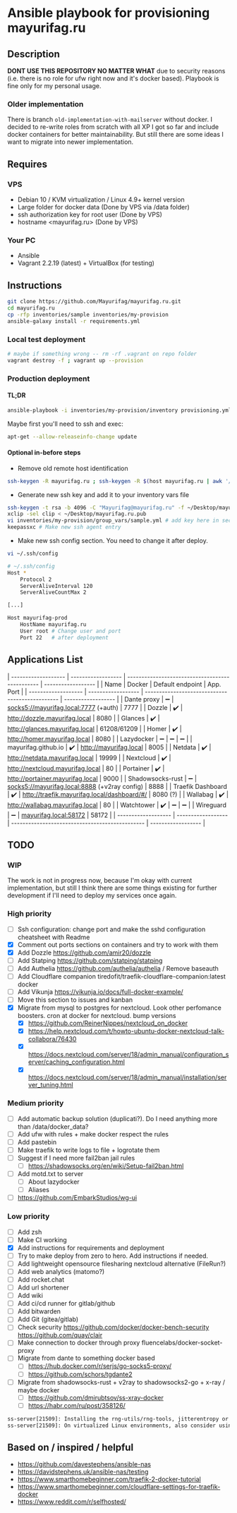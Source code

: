 # Ansible playbook for provisioning mayurifag.ru

## Description

**DONT USE THIS REPOSITORY NO MATTER WHAT** due to security reasons (i.e. there
is no role for ufw right now and it's docker based). Playbook is fine only for
my personal usage.

### Older implementation

There is branch `old-implementation-with-mailserver` without docker. I decided
to re-write roles from scratch with all XP I got so far and include docker
containers for better maintainability. But still there are some ideas I want to
migrate into newer implementation.

## Requires

### VPS

- Debian 10 / KVM virtualization / Linux 4.9+ kernel version
- Large folder for docker data (Done by VPS via /data folder)
- ssh authorization key for root user (Done by VPS)
- hostname <mayurifag.ru> (Done by VPS)

### Your PC

- Ansible
- Vagrant 2.2.19 (latest) + VirtualBox (for testing)

## Instructions

```sh
git clone https://github.com/Mayurifag/mayurifag.ru.git
cd mayurifag.ru
cp -rfp inventories/sample inventories/my-provision
ansible-galaxy install -r requirements.yml
```

### Local test deployment

```sh
# maybe if something wrong -- rm -rf .vagrant on repo folder
vagrant destroy -f ; vagrant up --provision
```

### Production deployment

#### TL;DR

```sh
ansible-playbook -i inventories/my-provision/inventory provisioning.yml
```

Maybe first you'll need to ssh and exec:

```sh
apt-get --allow-releaseinfo-change update
```

#### Optional in-before steps

- Remove old remote host identification

```sh
ssh-keygen -R mayurifag.ru ; ssh-keygen -R $(host mayurifag.ru | awk '/has address/ {print $4}')
```

- Generate new ssh key and add it to your inventory vars file

```sh
ssh-keygen -t rsa -b 4096 -C "Mayurifag@mayurifag.ru" -f ~/Desktop/mayurifag.ru
xclip -sel clip < ~/Desktop/mayurifag.ru.pub
vi inventories/my-provision/group_vars/sample.yml # add key here in section
keepassxc # Make new ssh agent entry
```

- Make new ssh config section. You need to change it after deploy.

```sh
vi ~/.ssh/config

# ~/.ssh/config
Host *
    Protocol 2
    ServerAliveInterval 120
    ServerAliveCountMax 2

[...]

Host mayurifag-prod
    HostName mayurifag.ru
    User root # Change user and port
    Port 22   # after deployment
```

## Applications List

| ------------------- | ------------------ | ----------------------------------------------- | ------------------ |
| Name                | Docker             | Default endpoint                                | App. Port          |
| ------------------- | ------------------ | ----------------------------------------------- | ------------------ |
| Dante proxy         | :heavy_minus_sign: | <socks5://mayurifag.local:7777> (+auth)         | 7777               |
| Dozzle              | :heavy_check_mark: | <http://dozzle.mayurifag.local>                 | 8080               |
| Glances             | :heavy_check_mark: | <http://glances.mayurifag.local>                | 61208/61209        |
| Homer               | :heavy_check_mark: | <http://homer.mayurifag.local>                  | 8080               |
| Lazydocker          | :heavy_minus_sign: | :heavy_minus_sign:                              | :heavy_minus_sign: |
| mayurifag.github.io | :heavy_check_mark: | <http://mayurifag.local>                        | 8005               |
| Netdata             | :heavy_check_mark: | <http://netdata.mayurifag.local>                | 19999              |
| Nextcloud           | :heavy_check_mark: | <http://nextcloud.mayurifag.local>              | 80                 |
| Portainer           | :heavy_check_mark: | <http://portainer.mayurifag.local>              | 9000               |
| Shadowsocks-rust    | :heavy_minus_sign: | <socks5://mayurifag.local:8888> (+v2ray config) | 8888               |
| Traefik Dashboard   | :heavy_check_mark: | <http://traefik.mayurifag.local/dashboard/#/>   | 8080 (?)           |
| Wallabag            | :heavy_check_mark: | <http://wallabag.mayurifag.local>               | 80                 |
| Watchtower          | :heavy_check_mark: | :heavy_minus_sign:                              | :heavy_minus_sign: |
| Wireguard           | :heavy_minus_sign: | <mayurifag.local:58172>                         | 58172              |
| ------------------- | ------------------ | ----------------------------------------------- | ------------------ |

## TODO

### WIP

The work is not in progress now, because I'm okay with current implementation,
but still I think there are some things existing for further development if I'll
need to deploy my services once again.

### High priority

- [ ] Ssh configuration: change port and make the sshd configuration cheatsheet with Readme
- [x] Comment out ports sections on containers and try to work with them
- [x] Add Dozzle <https://github.com/amir20/dozzle>
- [ ] Add Statping <https://github.com/statping/statping>
- [ ] Add Authelia <https://github.com/authelia/authelia> / Remove baseauth
- [ ] Add Cloudflare companion tiredofit/traefik-cloudflare-companion:latest docker
- [ ] Add Vikunja <https://vikunja.io/docs/full-docker-example/>
- [ ] Move this section to issues and kanban
- [x] Migrate from mysql to postgres for nextcloud. Look other perfomance boosters. cron at docker for nextcloud. bump versions
  - [x] <https://github.com/ReinerNippes/nextcloud_on_docker>
  - [x] <https://help.nextcloud.com/t/howto-ubuntu-docker-nextcloud-talk-collabora/76430>
  - [x] <https://docs.nextcloud.com/server/18/admin_manual/configuration_server/caching_configuration.html>
  - [x] <https://docs.nextcloud.com/server/18/admin_manual/installation/server_tuning.html>

### Medium priority

- [ ] Add automatic backup solution (duplicati?). Do I need anything more than
      /data/docker_data?
- [ ] Add ufw with rules + make docker respect the rules
- [ ] Add pastebin
- [ ] Make traefik to write logs to file + logrotate them
- [ ] Suggest if I need more fail2ban jail rules
  - [ ] <https://shadowsocks.org/en/wiki/Setup-fail2ban.html>
- [ ] Add motd.txt to server
  - [ ] About lazydocker
  - [ ] Aliases
- [ ] https://github.com/EmbarkStudios/wg-ui

### Low priority

- [ ] Add zsh
- [ ] Make CI working
- [x] Add instructions for requirements and deployment
- [ ] Try to make deploy from zero to hero. Add instructions if needed.
- [ ] Add lightweight opensource filesharing nextcloud alternative (FileRun?)
- [ ] Add web analytics (matomo?)
- [ ] Add rocket.chat
- [ ] Add url shortener
- [ ] Add wiki
- [ ] Add ci/cd runner for gitlab/github
- [ ] Add bitwarden
- [ ] Add Git (gitea/gitlab)
- [ ] Check security <https://github.com/docker/docker-bench-security> <https://github.com/quay/clair>
- [ ] Make connection to docker through proxy fluencelabs/docker-socket-proxy
- [ ] Migrate from dante to something docker based
  - [ ] <https://hub.docker.com/r/serjs/go-socks5-proxy/>
  - [ ] <https://github.com/schors/tgdante2>
- [ ] Migrate from shadowsocks-rust + v2ray to shadowsocks2-go + x-ray / maybe docker
  - [ ] <https://github.com/dmirubtsov/ss-xray-docker>
  - [ ] <https://habr.com/ru/post/358126/>

```txt
ss-server[21509]: Installing the rng-utils/rng-tools, jitterentropy or haveged packages may help.
ss-server[21509]: On virtualized Linux environments, also consider using virtio-rng.
```

## Based on / inspired / helpful

- <https://github.com/davestephens/ansible-nas>
- <https://davidstephens.uk/ansible-nas/testing>
- <https://www.smarthomebeginner.com/traefik-2-docker-tutorial>
- <https://www.smarthomebeginner.com/cloudflare-settings-for-traefik-docker>
- <https://www.reddit.com/r/selfhosted/>
